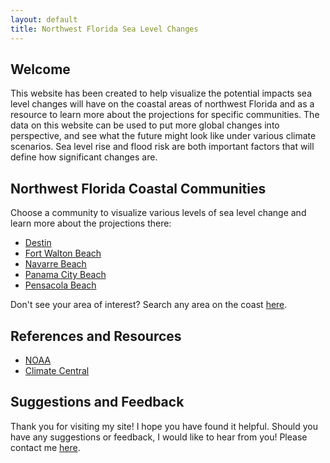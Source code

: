 ```yaml
---
layout: default
title: Northwest Florida Sea Level Changes
---
```




## Welcome

This website has been created to help visualize the potential impacts sea level changes will have on the coastal areas of northwest Florida and as a resource to learn more about the projections for specific communities. The data on this website can be used to put more global changes into perspective, and see what the future might look like under various climate scenarios. Sea level rise and flood risk are both important factors that will define how significant changes are.

## Northwest Florida Coastal Communities

Choose a community to visualize various levels of sea level change and learn more about the projections there:

- [Destin](/communities/destin.md)
- [Fort Walton Beach](/communities/fort-walton-beach.md)
- [Navarre Beach](/communities/navarre-beach.md)
- [Panama City Beach](/communities/panama-city-beach.md)
- [Pensacola Beach](/communities/pensacola-beach.md)

Don't see your area of interest? Search any area on the coast [here](/communities/custom-location.md).

## References and Resources

- [NOAA](https://noaa.gov/)
- [Climate Central](https://climatecentral.org/)

## Suggestions and Feedback

Thank you for visiting my site! I hope you have found it helpful. Should you have any suggestions or feedback, I would like to hear from you! Please contact me [here](/contact-me.md).
